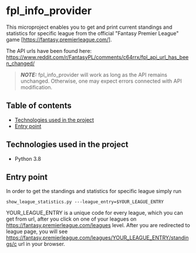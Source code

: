 # fpl_info_provider

This microproject enables you to get and print current standings and statistics for specific league from the official "Fantasy Premier League" game [https://fantasy.premierleague.com/].

The API urls have been found here: https://www.reddit.com/r/FantasyPL/comments/c64rrx/fpl_api_url_has_been_changed/

> **_NOTE:_**  fpl_info_provider will work as long as the API remains unchanged. Otherwise, one may expect errors connected with API modification.

## Table of contents
* [Technologies used in the project](#technologies_used)
* [Entry point](#entry_point)

## <a name="technologies_used"></a>Technologies used in the project
* Python 3.8

## <a name="entry_point">Entry point
In order to get the standings and statistics for specific league simply run 

`show_league_statistics.py ---league_entry=$YOUR_LEAGUE_ENTRY`

YOUR_LEAGUE_ENTRY is a unique code for every league, which you can get from url, after you click on one of your leagues on https://fantasy.premierleague.com/leagues level.
After you are redirected to league page, you will see https://fantasy.premierleague.com/leagues/YOUR_LEAGUE_ENTRY/standings/c url in your browser.
